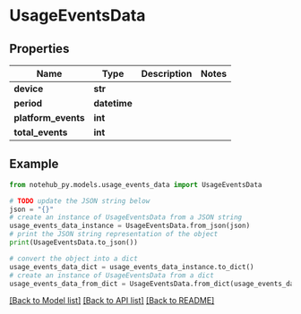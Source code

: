# UsageEventsData

## Properties

| Name                | Type         | Description | Notes |
| ------------------- | ------------ | ----------- | ----- |
| **device**          | **str**      |             |
| **period**          | **datetime** |             |
| **platform_events** | **int**      |             |
| **total_events**    | **int**      |             |

## Example

```python
from notehub_py.models.usage_events_data import UsageEventsData

# TODO update the JSON string below
json = "{}"
# create an instance of UsageEventsData from a JSON string
usage_events_data_instance = UsageEventsData.from_json(json)
# print the JSON string representation of the object
print(UsageEventsData.to_json())

# convert the object into a dict
usage_events_data_dict = usage_events_data_instance.to_dict()
# create an instance of UsageEventsData from a dict
usage_events_data_from_dict = UsageEventsData.from_dict(usage_events_data_dict)
```

[[Back to Model list]](../README.md#documentation-for-models) [[Back to API list]](../README.md#documentation-for-api-endpoints) [[Back to README]](../README.md)
